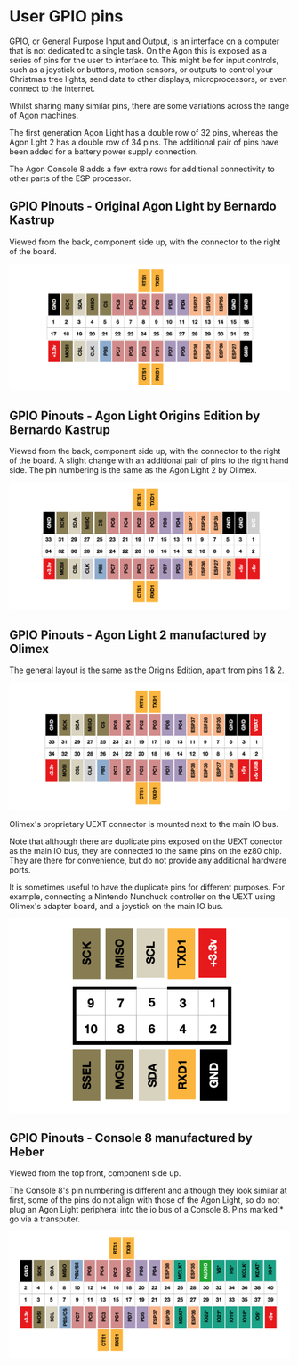 # User GPIO pins

GPIO, or General Purpose Input and Output, is an interface on a computer that is not dedicated to a single task. On the Agon this is exposed as a series of pins for the user to interface to. This might be for input controls, such as a joystick or buttons, motion sensors, or outputs to control your Christmas tree lights, send data to other displays, microprocessors, or even connect to the internet.

Whilst sharing many similar pins, there are some variations across the range of Agon machines.

The first generation Agon Light has a double row of 32 pins, whereas the Agon Lght 2 has a double row of 34 pins. The additional pair of pins have been added for a battery power supply connection.

The Agon Console 8 adds a few extra rows for additional connectivity to other parts of the ESP processor.


## GPIO Pinouts - Original Agon Light by Bernardo Kastrup

Viewed from the back, component side up, with the connector to the right of the board.

![](./images/iopinsAL1.png)


## GPIO Pinouts - Agon Light Origins Edition by Bernardo Kastrup

Viewed from the back, component side up, with the connector to the right of the board. A slight change with an additional pair of pins to the right hand side. The pin numbering is the same as the Agon Light 2 by Olimex.

![](./images/io_origins.png)

## GPIO Pinouts - Agon Light 2 manufactured by Olimex

The general layout is the same as the Origins Edition, apart from pins 1 & 2.

![](./images/iopinsAL2.png)

Olimex's proprietary UEXT connector is mounted next to the main IO bus. 

Note that although there are duplicate pins exposed on the UEXT conector as the main IO bus, they are connected to the same pins on the ez80 chip. They are there for convenience, but do not provide any additional hardware ports.

It is sometimes useful to have the duplicate pins for different purposes. For example, connecting a Nintendo Nunchuck controller on the UEXT using Olimex's adapter board, and a joystick on the main IO bus.

![](./images/io_uext.png)

## GPIO Pinouts - Console 8 manufactured by Heber

Viewed from the top front, component side up.

The Console 8's pin numbering is different and although they look similar at first, some of the pins do not align with those of the Agon Light, so do not plug an Agon Light peripheral into the io bus of a Console 8.
Pins marked * go via a transputer.

![](./images/iopinsC8.png)
